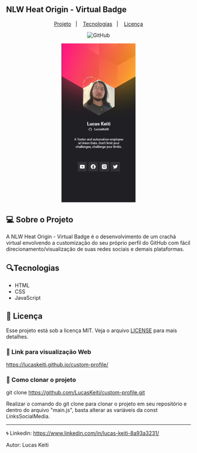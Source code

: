 ## NLW Heat Origin - Virtual Badge

<p align="center">
  <a href="#-sobre-o-projeto">Projeto</a>&nbsp;&nbsp;&nbsp;|&nbsp;&nbsp;&nbsp;
  <a href="#-tecnologias">Tecnologias</a>&nbsp;&nbsp;&nbsp;|&nbsp;&nbsp;&nbsp;
  <a href="#memo-licença">Licença</a>
</p>

<p align="center">
 <img alt="GitHub" src="https://img.shields.io/github/license/LucasKeiti/custom-profile">
</p>

<p align="center">
  <img alt="VirtualBadge" src="images/preview.jpg" width="40%">
</p>

## 💻 Sobre o Projeto

A NLW Heat Origin - Virtual Badge é o desenvolvimento de um crachá virtual envolvendo a customização do seu próprio perfil do GitHub com fácil direcionamento/visualização de suas redes sociais e demais plataformas.

## 🔍Tecnologias

- HTML
- CSS
- JavaScript

## 📝 Licença
Esse projeto está sob a licença MIT. Veja o arquivo [LICENSE](LICENSE) para mais detalhes.

### 👔 Link para visualização Web

https://lucaskeiti.github.io/custom-profile/

### 📰 Como clonar o projeto

git clone https://github.com/LucasKeiti/custom-profile.git

Realizar o comando do git clone para clonar o projeto em seu repositório e dentro do arquivo "main.js", basta alterar as variáveis da const LinksSocialMedia.

---

🌀 Linkedin: https://www.linkedin.com/in/lucas-keiti-8a93a3231/

Autor: Lucas Keiti
